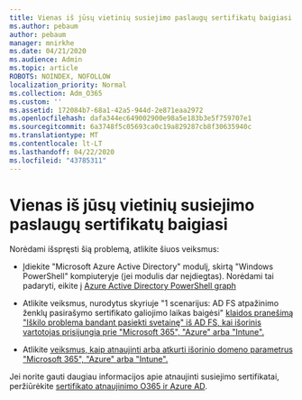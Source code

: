 ```yaml
---
title: Vienas iš jūsų vietinių susiejimo paslaugų sertifikatų baigiasi
ms.author: pebaum
author: pebaum
manager: mnirkhe
ms.date: 04/21/2020
ms.audience: Admin
ms.topic: article
ROBOTS: NOINDEX, NOFOLLOW
localization_priority: Normal
ms.collection: Adm_O365
ms.custom: ''
ms.assetid: 172084b7-68a1-42a5-944d-2e871eaa2972
ms.openlocfilehash: dafa344ec649002900e98a5e183b3e5f759707e1
ms.sourcegitcommit: 6a3748f5c05693ca0c19a829287cb8f30635940c
ms.translationtype: MT
ms.contentlocale: lt-LT
ms.lasthandoff: 04/22/2020
ms.locfileid: "43785311"
---
```

# <a name="one-of-your-on-premises-federation-service-certificates-is-expiring"></a>Vienas iš jūsų vietinių susiejimo paslaugų sertifikatų baigiasi

Norėdami išspręsti šią problemą, atlikite šiuos veiksmus:
  
- Įdiekite "Microsoft Azure Active Directory" modulį, skirtą "Windows PowerShell" kompiuteryje (jei modulis dar neįdiegtas). Norėdami tai padaryti, eikite į [Azure Active Directory PowerShell graph](https://docs.microsoft.com/powershell/azure/active-directory/install-adv2?view=azureadps-2.0)
    
- Atlikite veiksmus, nurodytus skyriuje "1 scenarijus: AD FS atpažinimo ženklų pasirašymo sertifikato galiojimo laikas baigėsi" [klaidos pranešimą "Iškilo problema bandant pasiekti svetainę" iš AD FS, kai išorinis vartotojas prisijungia prie "Microsoft 365", "Azure" arba "Intune".](https://support.microsoft.com/help/2713898/there-was-a-problem-accessing-the-site-error-from-ad-fs-when-a-federat)
    
- Atlikite [veiksmus, kaip atnaujinti arba atkurti išorinio domeno parametrus "Microsoft 365", "Azure" arba "Intune".](https://support.microsoft.com/help/2647048/how-to-update-or-repair-the-settings-of-a-federated-domain-in-office-3)
    
Jei norite gauti daugiau informacijos apie atnaujinti susiejimo sertifikatai, peržiūrėkite [sertifikato atnaujinimo O365 ir Azure AD](https://docs.microsoft.com/azure/active-directory/connect/active-directory-aadconnect-o365-certs).
  

